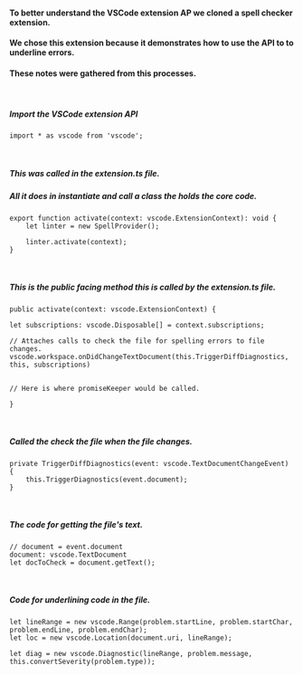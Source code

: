 #### To better understand the VSCode extension AP we cloned a spell checker extension.
#### We chose this extension because it demonstrates how to use the API to to underline errors.
#### These notes were gathered from this processes.
<br>

##### Import the  VSCode extension API

```
import * as vscode from 'vscode';
```
<br>

##### This was called in the extension.ts file.
##### All it does in instantiate and call a class the holds the core code.

```
export function activate(context: vscode.ExtensionContext): void {
	let linter = new SpellProvider();

	linter.activate(context);
}
```
<br>

##### This is the public facing method this is called by the extension.ts file.
```
public activate(context: vscode.ExtensionContext) {

let subscriptions: vscode.Disposable[] = context.subscriptions;

// Attaches calls to check the file for spelling errors to file changes.
vscode.workspace.onDidChangeTextDocument(this.TriggerDiffDiagnostics, this, subscriptions)


// Here is where promiseKeeper would be called.

}
```
<br>

##### Called the check the file when the file changes.
```
private TriggerDiffDiagnostics(event: vscode.TextDocumentChangeEvent) {
	this.TriggerDiagnostics(event.document);
}
```
<br>

##### The code for getting the file's text.
```
// document = event.document
document: vscode.TextDocument
let docToCheck = document.getText();
```
<br>

##### Code for underlining code in the file.
```
let lineRange = new vscode.Range(problem.startLine, problem.startChar, problem.endLine, problem.endChar);
let loc = new vscode.Location(document.uri, lineRange);

let diag = new vscode.Diagnostic(lineRange, problem.message, this.convertSeverity(problem.type));
```